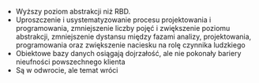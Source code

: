 - Wyższy poziom abstrakcji niż RBD.
- Uproszczenie i usystematyzowanie procesu projektowania i programowania, zmniejszenie liczby pojęć i zwiększenie poziomu abstrakcji, zmniejszenie dystansu między fazami analizy, projektowania, programowania oraz zwiększenie naciesku na rolę czynnika ludzkiego
- Obiektowe bazy danych osiągają dojrzałość, ale nie pokonały bariery nieufności powszechnego klienta
- Są w odwrocie, ale temat wróci